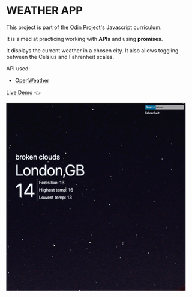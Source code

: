# WEATHER APP

This project is part of [the Odin Project](https://www.theodinproject.com/)'s Javascript curriculum. 

It is aimed at practicing working with **APIs** and using **promises**.

It displays the current weather in a chosen city. It also allows toggling between the Celsius and Fahrenheit scales.

API used:
- [OpenWeather](https://openweathermap.org/)

[Live Demo](https://kamyar-mazloom.github.io/weather-app/) :point_left:

![Weather App Demo](demo/weather-app-demo.gif)
